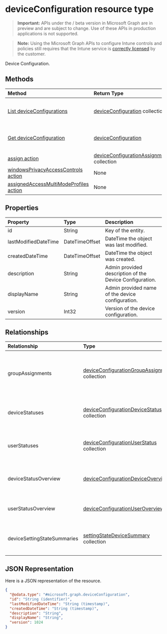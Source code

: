 ﻿# deviceConfiguration resource type

> **Important:** APIs under the / beta version in Microsoft Graph are in preview and are subject to change. Use of these APIs in production applications is not supported.

> **Note:** Using the Microsoft Graph APIs to configure Intune controls and policies still requires that the Intune service is [correctly licensed](https://go.microsoft.com/fwlink/?linkid=839381) by the customer.

Device Configuration.
## Methods
|Method|Return Type|Description|
|:---|:---|:---|
|[List deviceConfigurations](../api/intune_deviceconfig_deviceconfiguration_list.md)|[deviceConfiguration](../resources/intune_deviceconfig_deviceconfiguration.md) collection|List properties and relationships of the [deviceConfiguration](../resources/intune_deviceconfig_deviceconfiguration.md) objects.|
|[Get deviceConfiguration](../api/intune_deviceconfig_deviceconfiguration_get.md)|[deviceConfiguration](../resources/intune_deviceconfig_deviceconfiguration.md)|Read properties and relationships of the [deviceConfiguration](../resources/intune_deviceconfig_deviceconfiguration.md) object.|
|[assign action](../api/intune_deviceconfig_deviceconfiguration_assign.md)|[deviceConfigurationAssignment](../resources/intune_deviceconfig_deviceconfigurationassignment.md) collection|Not yet documented|
|[windowsPrivacyAccessControls action](../api/intune_deviceconfig_deviceconfiguration_windowsprivacyaccesscontrols.md)|None|Not yet documented|
|[assignedAccessMultiModeProfiles action](../api/intune_deviceconfig_deviceconfiguration_assignedaccessmultimodeprofiles.md)|None|Not yet documented|

## Properties
|Property|Type|Description|
|:---|:---|:---|
|id|String|Key of the entity.|
|lastModifiedDateTime|DateTimeOffset|DateTime the object was last modified.|
|createdDateTime|DateTimeOffset|DateTime the object was created.|
|description|String|Admin provided description of the Device Configuration.|
|displayName|String|Admin provided name of the device configuration.|
|version|Int32|Version of the device configuration.|

## Relationships
|Relationship|Type|Description|
|:---|:---|:---|
|groupAssignments|[deviceConfigurationGroupAssignment](../resources/intune_deviceconfig_deviceconfigurationgroupassignment.md) collection|The list of group assignments for the device configuration profile.|
|deviceStatuses|[deviceConfigurationDeviceStatus](../resources/intune_deviceconfig_deviceconfigurationdevicestatus.md) collection|Device configuration installation stauts by device.|
|userStatuses|[deviceConfigurationUserStatus](../resources/intune_deviceconfig_deviceconfigurationuserstatus.md) collection|Device configuration installation stauts by user.|
|deviceStatusOverview|[deviceConfigurationDeviceOverview](../resources/intune_deviceconfig_deviceconfigurationdeviceoverview.md)|Device Configuration devices status overview|
|userStatusOverview|[deviceConfigurationUserOverview](../resources/intune_deviceconfig_deviceconfigurationuseroverview.md)|Device Configuration users status overview|
|deviceSettingStateSummaries|[settingStateDeviceSummary](../resources/intune_deviceconfig_settingstatedevicesummary.md) collection|Device Configuration Setting State Device Summary|

## JSON Representation
Here is a JSON representation of the resource.
<!-- {
  "blockType": "resource",
  "keyProperty": "id",
  "@odata.type": "microsoft.graph.deviceConfiguration"
}
-->
``` json
{
  "@odata.type": "#microsoft.graph.deviceConfiguration",
  "id": "String (identifier)",
  "lastModifiedDateTime": "String (timestamp)",
  "createdDateTime": "String (timestamp)",
  "description": "String",
  "displayName": "String",
  "version": 1024
}
```



